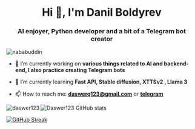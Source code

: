 <h1 align="center">Hi 👋, I'm Danil Boldyrev</h1>
<h3 align="center">AI enjoyer, Python developer and a bit of a Telegram bot creator</h3>

<p align="left"> <img src="https://komarev.com/ghpvc/?username=nababuddin&label=Profile%20views&color=0e75b6&style=flat" alt="nababuddin" /> </p>

- 🔭 I’m currently working on **various things related to AI and backend-end, I also practice creating Telegram bots**

- 🌱 I’m currently learning **Fast API, Stable diffusion, XTTSv2 , Llama 3**

- 📫 How to reach me: **daswerq123@gmail.com** or **[telegram](https://t.me/daswer123)**

<p><img align="left" src="https://github-readme-stats.vercel.app/api/top-langs?username=daswer123&show_icons=true&locale=en&layout=compact" alt="daswer123" /></p>

![Daswer123 GitHub stats](https://github-readme-stats.vercel.app/api?username=daswer123&show_icons=true&theme=transparent)

<a href="https://git.io/streak-stats"><img src="https://streak-stats.demolab.com?user=daswer123&date_format=j%20M%5B%20Y%5D" alt="GitHub Streak" /></a>


